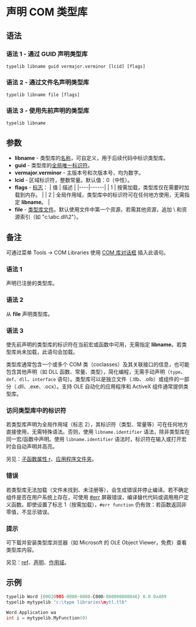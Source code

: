 # 声明 COM 类型库

## 语法

### 语法 1 - 通过 GUID 声明类型库
```
typelib libname guid vermajor.verminor [lcid] [flags]
```

### 语法 2 - 通过文件名声明类型库
```
typelib libname file [flags]
```

### 语法 3 - 使用先前声明的类型库
```
typelib libname
```

## 参数

- **libname** - 类型库的[名称](../Other/IDP_IDENTIFIERS.md)，可自定义，用于后续代码中标识类型库。
- **guid** - 类型库的[全局唯一标识符](../Other/IDP_GUID.md)。
- **vermajor.verminor** - 主版本号和次版本号，均为数字。
- **lcid** - 区域标识符，整数常量。默认值：0（中性）。
- **flags** - [标志](../Other/IDP_FLAGS.md)：
  | 值 | 描述 |
  |----|------|
  | 1  | 按需加载，类型库仅在需要时加载到内存。 |
  | 2  | 全局作用域，类型库中的标识符可在任何地方使用，无需指定 **libname**。 |
- **file** - [类型库文件](../Other/IDP_SEARCHPATHS.md)。默认使用文件中第一个资源，若需其他资源，追加 \ 和资源索引（如 "c:\abc.dll\2"）。

## 备注

可通过菜单 Tools -> COM Libraries 使用 [COM 库对话框](IDP_COM_USAGE.md) 插入此语句。

### 语法 1
声明已注册的类型库。

### 语法 2
从 **file** 声明类型库。

### 语法 3
使先前声明的类型库的标识符在当前宏或函数中可用，无需指定 **libname**。若类型库尚未加载，此语句会加载。

类型库通常包含一个或多个 COM 类（coclasses）及其关联接口的信息，也可能包含其他声明（如 DLL 函数、常量、类型），简化编程，无需手动声明（`type`、`def`、`dll`、`interface` 语句）。类型库可以是独立文件（.tlb、.olb）或组件的一部分（.dll、.exe、.ocx）。支持 OLE 自动化的应用程序和 ActiveX 组件通常提供类型库。

### 访问类型库中的标识符
若类型库声明为全局作用域（标志 2），其标识符（类型、常量等）可在任何地方直接使用，无需特殊语法。否则，使用 `libname.identifier` 语法，除非类型库在同一宏/函数中声明。使用 `libname.identifier` 语法时，标识符在输入或打开宏时会自动声明并高亮。

另见：[子函数属性 r](../Language/IDP_DIR_SUB.md)、[应用程序文件夹](../QM_Help/IDH_FOLDERPROP.md)。

### 错误
若类型库无法加载（文件未找到、未注册等），会生成错误并停止编译。若不确定组件是否在用户系统上存在，可使用 [#err](../Language/IDP_DIR_ERR.md) 屏蔽错误，编译替代代码或调用用户定义函数。即使设置了标志 1（按需加载），`#err function` 仍有效：若函数返回非零值，不显示错误。

### 提示
可下载并安装类型库浏览器（如 Microsoft 的 OLE Object Viewer，免费）查看类型库内容。

另见：[ref](../Language/IDP_REF.md)、[声明](../Language/IDP_DECLARATION.md)、[作用域](../Other/IDP_IDENTIFIERS.md)。

## 示例

```cpp
typelib Word {00020905-0000-0000-C000-000000000046} 8.0 0x409
typelib mytypelib "c:\type libraries\mytl.tlb"

Word.Application wa
int i = mytypelib.MyFunction(0)
```